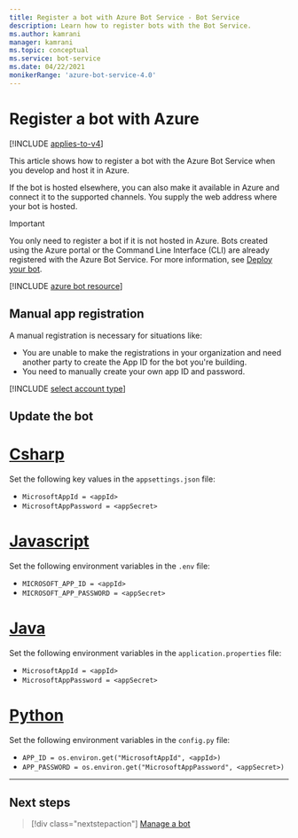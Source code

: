 ```yaml
---
title: Register a bot with Azure Bot Service - Bot Service
description: Learn how to register bots with the Bot Service.
ms.author: kamrani
manager: kamrani
ms.topic: conceptual
ms.service: bot-service
ms.date: 04/22/2021
monikerRange: 'azure-bot-service-4.0'
---
```


# Register a bot with Azure

[!INCLUDE [applies-to-v4](includes/applies-to-v4-current.md)]

This article shows how to register a bot with the Azure Bot Service when you develop and host it in Azure.

If the bot is hosted elsewhere, you can also make it available in Azure and connect it to the supported channels. You supply the web address where your bot is hosted.

> [!IMPORTANT]
> You only need to register a bot if it is not hosted in Azure.
Bots created using the Azure portal or the Command Line Interface (CLI) are already registered with the Azure Bot Service. For more information, see [Deploy your bot](~/bot-builder-deploy-az-cli.md).

[!INCLUDE [azure bot resource](includes/azure-bot-resource/azure-bot-resource.md)]

<!-- 
## Create a registration application

1. In your browser, navigate to the [Azure portal](https://ms.portal.azure.com). If you do not have a subscription, you can register for a <a href="https://azure.microsoft.com/free/" target="_blank">free account</a>.

1. In the left panel, click **Create a resource**.
1. In the top center search bar, enter *bot*. From the drop-down list select **Bot Channels Registration**.

    ![create bot registration](media/azure-bot-quickstarts/bot-channels-registration-create.png)

1. Click the **Create** button.
1. In the **Bot Channels Registration** form, provide the requested information about your bot as specified in the table below.

    > [!div class="mx-tdBreakAll"]
    >   |Setting |Suggested value|Description|
    >   |---|---|--|
    >   |**Bot name** <img width="200px"/>|\<Your bot's handle><img width="200px"/>|The *bot handle* is a unique identifier for your bot. You can choose a different display name for your bot in the *Settings* blade after the bot has been created.|
    >   |**Subscription**|\<Your subscription>|Select the Azure subscription you want to use.|
    >   |**Resource Group**|\<Your resource group name>|Create a new [resource group](/azure/azure-resource-manager/resource-group-overview#resource-groups) or select an existing one.|
    >   |**Location**|West US|Choose the geographic location for your resource group. It's usually best to choose a location close to you. The location cannot be changed once the resource group is created.|
    >   |**Pricing tier**|F0|Select a pricing tier. You may update the pricing tier at any time. For more information, see [Bot Service pricing](https://azure.microsoft.com/pricing/details/bot-service/).|
    >   |**Messaging endpoint**|https://\<your bot name>.azurewebsites.net/api/messages|Enter the URL for your bot's messaging endpoint. You can leave this field empty since you will enter the required URL after deploying the bot.|
    >   |**Application Insights**|On| Decide if you want to turn [Application Insights](bot-service-manage-analytics.md) **On** or **Off**. If you select **On**, you must also specify a regional location. |
    >   |**App ID and password**| Create App ID and password |Use this option if you need to manually enter a Microsoft App ID and password. See the next section [Manual app registration](#manual-app-registration). Otherwise, a new Microsoft app ID will be created in the registration process. |

1. Leave the *Messaging endpoint* box empty for now. You'll enter the required URL after deploying the bot.
1. Click **Microsoft App ID and password**, highlighted in the screenshot below.  The next steps allow you to create the registration application password and application ID to be used in your bot configuration files `appsettings.json` (.NET), `.env` (Javascript) and `config.py` (Python).

    ![bot registration settings](media/azure-bot-quickstarts/bot-channels-registration-settings.png)

1. Click **Create New**.
1. Click the **Create App ID in the App Registration Portal** link.
1. In the displayed *App registration* window, click the **New registration** tab in the upper left.
1. Enter the name of the bot application you are registering.
1. For the supported account types, select the type based on your requirements. See also [Use bot credentials](bot-service-debug-emulator.md#use-bot-credentials).
1. Click the **Register** button. Once completed, Azure displays the overview page for the application.
1. Copy the **Application (client) ID** value and save it in a file.
1. In the left panel, click **Certificate and secrets**.
1. Under *Client secrets*, click **New client secret**.
1. Add a description to identify this secret from others you might need to create for this app.
1. Set **Expires** to your choosing.
1. Click **Add**.
1. Copy the client secret and save it to a file. Make sure to keep the file in a secure place.
1. Go back to the Bot Channel Registration window and copy the App ID and the Client secret in the Microsoft App ID and Password boxes, respectively.
1. Click **OK**.
1. Click the **Create** button and wait for the resource to be created. It will show in your resources list.

> [!NOTE]
> The registration application will show the Global region even though you selected a different one. This is expected.
-->

## Manual app registration

A manual registration is necessary for situations like:

- You are unable to make the registrations in your organization and need another party to create the App ID for the bot you're building.
- You need to manually create your own app ID and password.

[!INCLUDE [select account type](includes/authentication/auth-account-types.md)]

## Update the bot

# [Csharp](#tab/cshap)

Set the following key values in the `appsettings.json` file:

- `MicrosoftAppId = <appId>`
- `MicrosoftAppPassword = <appSecret>`

# [Javascript](#tab/javascript)

Set the following environment variables in the `.env` file:

- `MICROSOFT_APP_ID = <appId>`
- `MICROSOFT_APP_PASSWORD = <appSecret>`

# [Java](#tab/java)

Set the following environment variables in the `application.properties` file:

- `MicrosoftAppId = <appId>`
- `MicrosoftAppPassword = <appSecret>`

# [Python](#tab/python)

Set the following environment variables in the `config.py` file:

- `APP_ID = os.environ.get("MicrosoftAppId", <appId>)`
- `APP_PASSWORD = os.environ.get("MicrosoftAppPassword", <appSecret>)`

---

<!-- 
## Test the bot

Now that your bot service is created, [test it in Web Chat](v4sdk/abs-quickstart.md#test-the-bot).
-->

## Next steps

> [!div class="nextstepaction"]
> [Manage a bot](bot-service-manage-overview.md)
